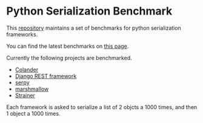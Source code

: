 # Python Serialization Benchmark

This [repository](http://github.com/voidfiles/python-serialization-benchmark) maintains a set of benchmarks for python serialization frameworks.

You can find the latest benchmarks on [this page](https://voidfiles.github.io/python-serialization-benchmark/).

Currently the following projects are benchmarked.

* [Colander](http://docs.pylonsproject.org/projects/colander/en/latest/)
* [Django REST framework](http://www.django-rest-framework.org/)
* [serpy](https://github.com/clarkduvall/serpy)
* [marshmallow](https://marshmallow.readthedocs.io/en/latest/)
* [Strainer](https://github.com/voidfiles/strainer)

Each framework is asked to serialize a list of 2 objcts a 1000 times, and then 1 object a 1000 times.

